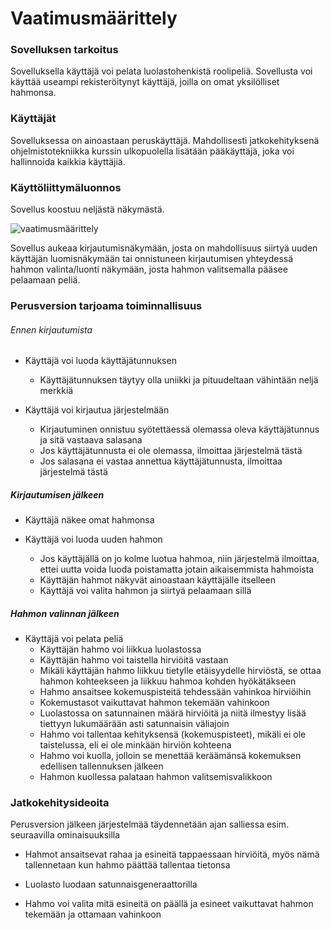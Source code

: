# Vaatimusmäärittely

### Sovelluksen tarkoitus

Sovelluksella käyttäjä voi pelata luolastohenkistä roolipeliä. Sovellusta voi käyttää useampi rekisteröitynyt
käyttäjä, joilla on omat yksilölliset hahmonsa.

### Käyttäjät

Sovelluksessa on ainoastaan peruskäyttäjä. Mahdollisesti jatkokehityksenä ohjelmistotekniikka kurssin ulkopuolella
lisätään pääkäyttäjä, joka voi hallinnoida kaikkia käyttäjiä.

### Käyttöliittymäluonnos

Sovellus koostuu neljästä näkymästä.

![vaatimusmäärittely](https://github.com/KA0Sgames/ot-harjoitustyo/blob/master/pictures/Vaatimusm%C3%A4%C3%A4rittely.jpg)

Sovellus aukeaa kirjautumisnäkymään, josta on mahdollisuus siirtyä uuden käyttäjän luomisnäkymään tai onnistuneen
kirjautumisen yhteydessä hahmon valinta/luonti näkymään, josta hahmon valitsemalla pääsee pelaamaan peliä.

### Perusversion tarjoama toiminnallisuus

###### Ennen kirjautumista

- Käyttäjä voi luoda käyttäjätunnuksen

  * Käyttäjätunnuksen täytyy olla uniikki ja pituudeltaan vähintään neljä merkkiä

- Käyttäjä voi kirjautua järjestelmään

  * Kirjautuminen onnistuu syötettäessä olemassa oleva käyttäjätunnus ja sitä vastaava salasana
  * Jos käyttäjätunnusta ei ole olemassa, ilmoittaa järjestelmä tästä
  * Jos salasana ei vastaa annettua käyttäjätunnusta, ilmoittaa järjestelmä tästä

##### Kirjautumisen jälkeen

- Käyttäjä näkee omat hahmonsa

- Käyttäjä voi luoda uuden hahmon

  * Jos käyttäjällä on jo kolme luotua hahmoa, niin järjestelmä ilmoittaa, ettei uutta voida luoda poistamatta jotain
aikaisemmista hahmoista
  * Käyttäjän hahmot näkyvät ainoastaan käyttäjälle itselleen
  * Käyttäjä voi valita hahmon ja siirtyä pelaamaan sillä

##### Hahmon valinnan jälkeen

- Käyttäjä voi pelata peliä
  * Käyttäjän hahmo voi liikkua luolastossa
  * Käyttäjän hahmo voi taistella hirviöitä vastaan
  * Mikäli käyttäjän hahmo liikkuu tietylle etäisyydelle hirviöstä, se ottaa hahmon kohteekseen ja liikkuu hahmoa
kohden hyökätäkseen
  * Hahmo ansaitsee kokemuspisteitä tehdessään vahinkoa hirviöihin
  * Kokemustasot vaikuttavat hahmon tekemään vahinkoon
  * Luolastossa on satunnainen määrä hirviöitä ja niitä ilmestyy lisää tiettyyn lukumäärään asti satunnaisin väliajoin
  * Hahmo voi tallentaa kehityksensä (kokemuspisteet), mikäli ei ole taistelussa, eli ei ole minkään hirviön kohteena
  * Hahmo voi kuolla, jolloin se menettää keräämänsä kokemuksen edellisen tallennuksen jälkeen
  * Hahmon kuollessa palataan hahmon valitsemisvalikkoon

### Jatkokehitysideoita

Perusversion jälkeen järjestelmää täydennetään ajan salliessa esim. seuraavilla ominaisuuksilla

- Hahmot ansaitsevat rahaa ja esineitä tappaessaan hirviöitä, myös nämä tallennetaan kun hahmo päättää tallentaa
tietonsa

- Luolasto luodaan satunnaisgeneraattorilla

- Hahmo voi valita mitä esineitä on päällä ja esineet vaikuttavat hahmon tekemään ja ottamaan vahinkoon
